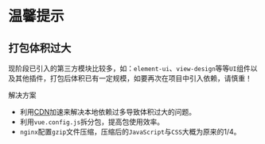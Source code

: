 # 温馨提示

## 打包体积过大

现阶段已引入的第三方模块比较多，如：`element-ui`、`view-design`等等`UI`组件以及其他插件，打包后体积已有一定规模，如要再次在项目中引入依赖，请慎重！

解决方案

+ 利用[CDN](https://www.bootcdn.cn/)加速来解决本地依赖过多导致体积过大的问题。
+ 利用`vue.config.js`拆分包，提高包使用效率。
+ `nginx`配置`gzip`文件压缩，压缩后的`JavaScript`与`CSS`大概为原来的1/4。
